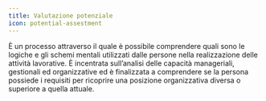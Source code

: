```yaml
---
title: Valutazione potenziale
icon: potential-assestment
---
```


È un processo attraverso il quale è possibile comprendere quali sono le logiche e gli schemi mentali utilizzati dalle persone nella realizzazione delle attività lavorative. È incentrata sull’analisi delle capacità manageriali, gestionali ed organizzative ed è finalizzata a comprendere se la persona possiede i requisiti per ricoprire una posizione organizzativa diversa o superiore a quella attuale.
